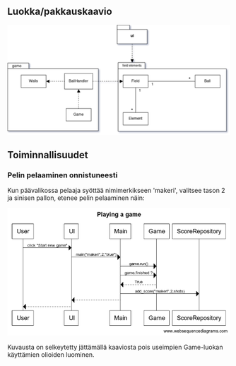 ## Luokka/pakkauskaavio

![Luokka/Pakkauskaavio](./kuvat/ohte-vko4.png)

## Toiminnallisuudet

### Pelin pelaaminen onnistuneesti

Kun päävalikossa pelaaja syöttää nimimerkikseen 'makeri', valitsee tason 2 ja sinisen pallon, etenee pelin pelaaminen näin:

![Sekvenssikaavio](./kuvat/playing_sd.png)

Kuvausta on selkeytetty jättämällä kaaviosta pois useimpien Game-luokan käyttämien olioiden luominen.
